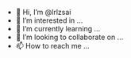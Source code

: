 - 👋 Hi, I’m @lrlzsai
- 👀 I’m interested in ...
- 🌱 I’m currently learning ...
- 💞️ I’m looking to collaborate on ...
- 📫 How to reach me ...

<!---
lrlzsai/lrlzsai is a ✨ special ✨ repository because its `README.md` (this file) appears on your GitHub profile.
You can click the Preview link to take a look at your changes.
--->
